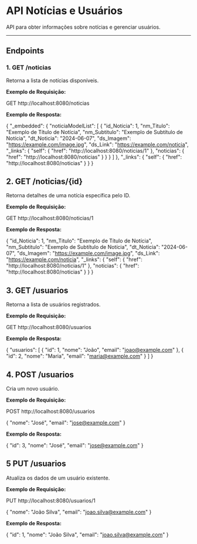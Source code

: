 # API Notícias e Usuários

API para obter informações sobre notícias e gerenciar usuários.

---

## Endpoints

### 1. GET /noticias

Retorna a lista de notícias disponíveis.

**Exemplo de Requisição:**

GET http://localhost:8080/noticias

**Exemplo de Resposta:**

{
  "_embedded": {
    "noticiaModelList": [
      {
        "id_Noticia": 1,
        "nm_Titulo": "Exemplo de Título de Notícia",
        "nm_Subtitulo": "Exemplo de Subtítulo de Notícia",
        "dt_Noticia": "2024-06-07",
        "ds_Imagem": "https://example.com/image.jpg",
        "ds_Link": "https://example.com/noticia",
        "_links": {
          "self": { "href": "http://localhost:8080/noticias/1" },
          "noticias": { "href": "http://localhost:8080/noticias" }
        }
      }
    ]
  },
  "_links": {
    "self": { "href": "http://localhost:8080/noticias" }
  }
}

## 2. GET /noticias/{id}

Retorna detalhes de uma notícia específica pelo ID.

**Exemplo de Requisição:**

GET http://localhost:8080/noticias/1

**Exemplo de Resposta:**

{
  "id_Noticia": 1,
  "nm_Titulo": "Exemplo de Título de Notícia",
  "nm_Subtitulo": "Exemplo de Subtítulo de Notícia",
  "dt_Noticia": "2024-06-07",
  "ds_Imagem": "https://example.com/image.jpg",
  "ds_Link": "https://example.com/noticia",
  "_links": {
    "self": { "href": "http://localhost:8080/noticias/1" },
    "noticias": { "href": "http://localhost:8080/noticias" }
  }
}

## 3. GET /usuarios

Retorna a lista de usuários registrados.

**Exemplo de Requisição:**

GET http://localhost:8080/usuarios

**Exemplo de Resposta:**

{
  "usuarios": [
    {
      "id": 1,
      "nome": "João",
      "email": "joao@example.com"
    },
    {
      "id": 2,
      "nome": "Maria",
      "email": "maria@example.com"
    }
  ]
}

## 4. POST /usuarios

Cria um novo usuário.

**Exemplo de Requisição:**

POST http://localhost:8080/usuarios

{
  "nome": "José",
  "email": "jose@example.com"
}

**Exemplo de Resposta:**

{
  "id": 3,
  "nome": "José",
  "email": "jose@example.com"
}

## 5 PUT /usuarios

Atualiza os dados de um usuário existente.

**Exemplo de Requisição:**

PUT http://localhost:8080/usuarios/1

{
  "nome": "João Silva",
  "email": "joao.silva@example.com"
}

**Exemplo de Resposta:**

{
  "id": 1,
  "nome": "João Silva",
  "email": "joao.silva@example.com"
}
















